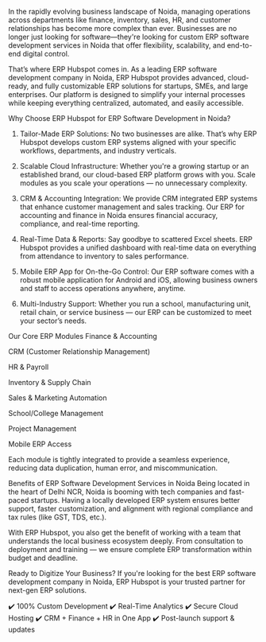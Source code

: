 In the rapidly evolving business landscape of Noida, managing operations across departments like finance, inventory, sales, HR, and customer relationships has become more complex than ever. Businesses are no longer just looking for software—they're looking for custom ERP software development services in Noida that offer flexibility, scalability, and end-to-end digital control.

That’s where ERP Hubspot comes in. As a leading ERP software development company in Noida, ERP Hubspot provides advanced, cloud-ready, and fully customizable ERP solutions for startups, SMEs, and large enterprises. Our platform is designed to simplify your internal processes while keeping everything centralized, automated, and easily accessible.

Why Choose ERP Hubspot for ERP Software Development in Noida?
1. Tailor-Made ERP Solutions:
No two businesses are alike. That’s why ERP Hubspot develops custom ERP systems aligned with your specific workflows, departments, and industry verticals.

2. Scalable Cloud Infrastructure:
Whether you're a growing startup or an established brand, our cloud-based ERP platform grows with you. Scale modules as you scale your operations — no unnecessary complexity.

3. CRM & Accounting Integration:
We provide CRM integrated ERP systems that enhance customer management and sales tracking. Our ERP for accounting and finance in Noida ensures financial accuracy, compliance, and real-time reporting.

4. Real-Time Data & Reports:
Say goodbye to scattered Excel sheets. ERP Hubspot provides a unified dashboard with real-time data on everything from attendance to inventory to sales performance.

5. Mobile ERP App for On-the-Go Control:
Our ERP software comes with a robust mobile application for Android and iOS, allowing business owners and staff to access operations anywhere, anytime.

6. Multi-Industry Support:
Whether you run a school, manufacturing unit, retail chain, or service business — our ERP can be customized to meet your sector’s needs.

Our Core ERP Modules
Finance & Accounting

CRM (Customer Relationship Management)

HR & Payroll

Inventory & Supply Chain

Sales & Marketing Automation

School/College Management

Project Management

Mobile ERP Access

Each module is tightly integrated to provide a seamless experience, reducing data duplication, human error, and miscommunication.

Benefits of ERP Software Development Services in Noida
Being located in the heart of Delhi NCR, Noida is booming with tech companies and fast-paced startups. Having a locally developed ERP system ensures better support, faster customization, and alignment with regional compliance and tax rules (like GST, TDS, etc.).

With ERP Hubspot, you also get the benefit of working with a team that understands the local business ecosystem deeply. From consultation to deployment and training — we ensure complete ERP transformation within budget and deadline.

Ready to Digitize Your Business?
If you're looking for the best ERP software development company in Noida, ERP Hubspot is your trusted partner for next-gen ERP solutions.

✔️ 100% Custom Development
✔️ Real-Time Analytics
✔️ Secure Cloud Hosting
✔️ CRM + Finance + HR in One App
✔️ Post-launch support & updates
